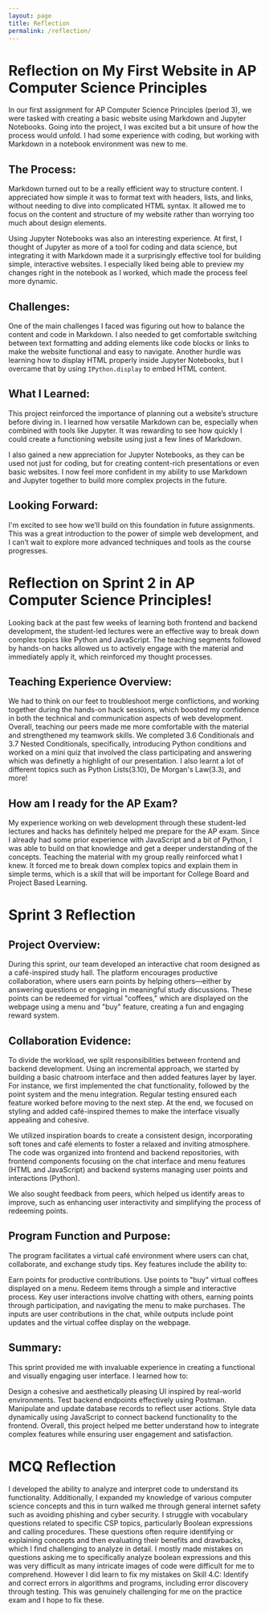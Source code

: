 ```yaml
---
layout: page
title: Reflection 
permalink: /reflection/
---
```


# Reflection on My First Website in AP Computer Science Principles

In our first assignment for AP Computer Science Principles (period 3), we were tasked with creating a basic website using Markdown and Jupyter Notebooks. Going into the project, I was excited but a bit unsure of how the process would unfold. I had some experience with coding, but working with Markdown in a notebook environment was new to me.

## The Process:
Markdown turned out to be a really efficient way to structure content. I appreciated how simple it was to format text with headers, lists, and links, without needing to dive into complicated HTML syntax. It allowed me to focus on the content and structure of my website rather than worrying too much about design elements.

Using Jupyter Notebooks was also an interesting experience. At first, I thought of Jupyter as more of a tool for coding and data science, but integrating it with Markdown made it a surprisingly effective tool for building simple, interactive websites. I especially liked being able to preview my changes right in the notebook as I worked, which made the process feel more dynamic.

## Challenges:
One of the main challenges I faced was figuring out how to balance the content and code in Markdown. I also needed to get comfortable switching between text formatting and adding elements like code blocks or links to make the website functional and easy to navigate. Another hurdle was learning how to display HTML properly inside Jupyter Notebooks, but I overcame that by using `IPython.display` to embed HTML content.

## What I Learned:
This project reinforced the importance of planning out a website’s structure before diving in. I learned how versatile Markdown can be, especially when combined with tools like Jupyter. It was rewarding to see how quickly I could create a functioning website using just a few lines of Markdown. 

I also gained a new appreciation for Jupyter Notebooks, as they can be used not just for coding, but for creating content-rich presentations or even basic websites. I now feel more confident in my ability to use Markdown and Jupyter together to build more complex projects in the future.

## Looking Forward:
I'm excited to see how we’ll build on this foundation in future assignments. This was a great introduction to the power of simple web development, and I can’t wait to explore more advanced techniques and tools as the course progresses.

# Reflection on Sprint 2 in AP Computer Science Principles!
Looking back at the past few weeks of learning both frontend and backend development, the student-led lectures were an effective way to break down complex topics like Python and JavaScript. The teaching segments followed by hands-on hacks allowed us to actively engage with the material and immediately apply it, which reinforced my thought processes.

## Teaching Experience Overview: 
We had to think on our feet to troubleshoot merge conflictions, and working together during the hands-on hack sessions, which boosted my confidence in both the technical and communication aspects of web development. Overall, teaching our peers made me more comfortable with the material and strengthened my teamwork skills. We completed 3.6 Conditionals and 3.7 Nested Conditionals, specifically, introducing Python conditions and worked on a mini quiz that involved the class participating and answering which was definetly a highlight of our presentation. I also learnt a lot of different topics such as Python Lists(3.10), De Morgan's Law(3.3), and more!

## How am I ready for the AP Exam?
My experience working on web development through these student-led lectures and hacks has definitely helped me prepare for the AP exam. Since I already had some prior experience with JavaScript and a bit of Python, I was able to build on that knowledge and get a deeper understanding of the concepts. Teaching the material with my group really reinforced what I knew. It forced me to break down complex topics and explain them in simple terms, which is a skill that will be important for College Board and Project Based Learning.

# Sprint 3 Reflection


## Project Overview:
During this sprint, our team developed an interactive chat room designed as a café-inspired study hall. The platform encourages productive collaboration, where users earn points by helping others—either by answering questions or engaging in meaningful study discussions. These points can be redeemed for virtual "coffees," which are displayed on the webpage using a menu and "buy" feature, creating a fun and engaging reward system.


## Collaboration Evidence:
To divide the workload, we split responsibilities between frontend and backend development. Using an incremental approach, we started by building a basic chatroom interface and then added features layer by layer. For instance, we first implemented the chat functionality, followed by the point system and the menu integration. Regular testing ensured each feature worked before moving to the next step. At the end, we focused on styling and added café-inspired themes to make the interface visually appealing and cohesive.


We utilized inspiration boards to create a consistent design, incorporating soft tones and café elements to foster a relaxed and inviting atmosphere. The code was organized into frontend and backend repositories, with frontend components focusing on the chat interface and menu features (HTML and JavaScript) and backend systems managing user points and interactions (Python).


We also sought feedback from peers, which helped us identify areas to improve, such as enhancing user interactivity and simplifying the process of redeeming points.


## Program Function and Purpose:
The program facilitates a virtual café environment where users can chat, collaborate, and exchange study tips. Key features include the ability to:


Earn points for productive contributions.
Use points to "buy" virtual coffees displayed on a menu.
Redeem items through a simple and interactive process.
Key user interactions involve chatting with others, earning points through participation, and navigating the menu to make purchases. The inputs are user contributions in the chat, while outputs include point updates and the virtual coffee display on the webpage.


## Summary:
This sprint provided me with invaluable experience in creating a functional and visually engaging user interface. I learned how to:


Design a cohesive and aesthetically pleasing UI inspired by real-world environments.
Test backend endpoints effectively using Postman.
Manipulate and update database records to reflect user actions.
Style data dynamically using JavaScript to connect backend functionality to the frontend.
Overall, this project helped me better understand how to integrate complex features while ensuring user engagement and satisfaction.




# MCQ Reflection
I developed the ability to analyze and interpret code to understand its functionality. Additionally, I expanded my knowledge of various computer science concepts and this in turn walked me through general internet safety such as avoiding phishing and cyber security.
I struggle with vocabulary questions related to specific CSP topics, particularly Boolean expressions and calling procedures. These questions often require identifying or explaining concepts and then evaluating their benefits and drawbacks, which I find challenging to analyze in detail.
I mostly made mistakes on questions asking me to specifically analyze boolean expressions and this was very difficult as many intricate images of code were difficult for me to comprehend. However I did learn to fix my mistakes on Skill 4.C: Identify and correct errors in algorithms and programs, including error discovery through testing. This was genuinely challenging for me on the practice exam and I hope to fix these.





